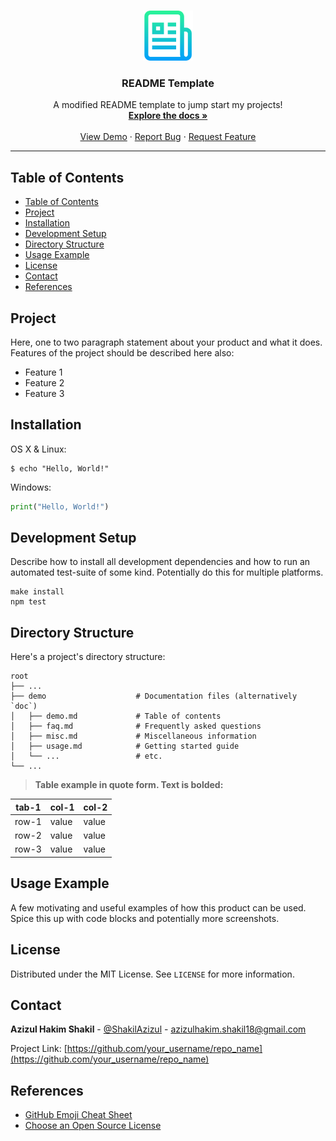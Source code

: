 <!--
*** Thanks for checking out the my README-Template. If you have a suggestion
*** that would make this better, please fork the repo and create a pull request
*** or simply open an issue with the tag "enhancement".
*** Thanks again! Now go create something AMAZING! :D
-->


<!-- PROJECT READY MADE -->
<!--
*** I'm using markdown "reference style" links for readability.
*** Reference links are enclosed in brackets [ ] instead of parentheses ( ).
*** See the bottom of this document for the declaration of the reference variables
*** for contributors-url, forks-url, etc. This is an optional, concise syntax you may use.
*** https://www.markdownguide.org/basic-syntax/#reference-style-links
-->



<!-- PROJECT LOGO -->
<br />
<p align="center">
  <a href="https://github.com/shakil18/README-Template">
    <img src="images/logo.png" alt="Logo" width="80" height="80">
  </a>

  <h3 align="center">README Template</h3>

  <p align="center">
    A modified README template to jump start my projects!
    <br />
    <a href="https://github.com/shakil18/README-Template"><strong>Explore the docs »</strong></a>
    <br />
    <br />
    <a href="https://github.com/shakil18/README-Template">View Demo</a>
    ·
    <a href="https://github.com/shakil18/README-Template">Report Bug</a>
    ·
    <a href="https://github.com/shakil18/README-Template">Request Feature</a>
  </p>
</p>


---
## Table of Contents

- [Table of Contents](#table-of-contents)
- [Project <a name = "about_the_project"></a>](#project-)
- [Installation <a name = "installation"></a>](#installation-)
- [Development Setup <a name = "development_setup"></a>](#development-setup-)
- [Directory Structure <a name = "directory_structure"></a>](#directory-structure-)
- [Usage Example <a name = "usage_example"></a>](#usage-example-)
- [License <a name = "license"></a>](#license-)
- [Contact <a name = "contact"></a>](#contact-)
- [References <a name = "references"></a>](#references-)



<!-- ABOUT THE PROJECT -->
## Project <a name = "about_the_project"></a>

Here, one to two paragraph statement about your product and what it does.
Features of the project should be described here also:

* Feature 1
* Feature 2
* Feature 3



<!-- INSTALLATION -->
## Installation <a name = "installation"></a>

OS X & Linux:

```shell
$ echo "Hello, World!"
```

Windows:
```python
print("Hello, World!")
```



<!-- DEVELOPMENT -->
## Development Setup <a name = "development_setup"></a>

Describe how to install all development dependencies and how to run an automated test-suite of some kind. Potentially do this for multiple platforms.

```shell
make install
npm test
```



<!-- DIRECTORY STRUCTURE -->
## Directory Structure <a name = "directory_structure"></a>

Here's a project's directory structure:

```text
root
├── ...
├── demo                    # Documentation files (alternatively `doc`)
│   ├── demo.md             # Table of contents
│   ├── faq.md              # Frequently asked questions
│   ├── misc.md             # Miscellaneous information
│   ├── usage.md            # Getting started guide
│   └── ...                 # etc.
└── ...

```

> **Table example in quote form. Text is bolded:**

|  tab-1  |  col-1  |  col-2  |
| ------- | ------- | ------- |
|  row-1  |  value  |  value  | 
|  row-2  |  value  |  value  |
|  row-3  |  value  |  value  |



<!-- USAGE EXAMPLE -->
## Usage Example <a name = "usage_example"></a>

A few motivating and useful examples of how this product can be used. Spice this up with code blocks and potentially more screenshots.



<!-- LICENSE -->
## License <a name = "license"></a>

Distributed under the MIT License. See `LICENSE` for more information.



<!-- CONTACT -->
## Contact <a name = "contact"></a>

**Azizul Hakim Shakil** - [@ShakilAzizul](https://twitter.com/ShakilAzizul) - azizulhakim.shakil18@gmail.com

Project Link: [https://github.com/your_username/repo_name](https://github.com/your_username/repo_name)



<!-- REFERENCES -->
## References <a name = "references"></a>
* [GitHub Emoji Cheat Sheet](https://www.webpagefx.com/tools/emoji-cheat-sheet)
* [Choose an Open Source License](https://choosealicense.com)

